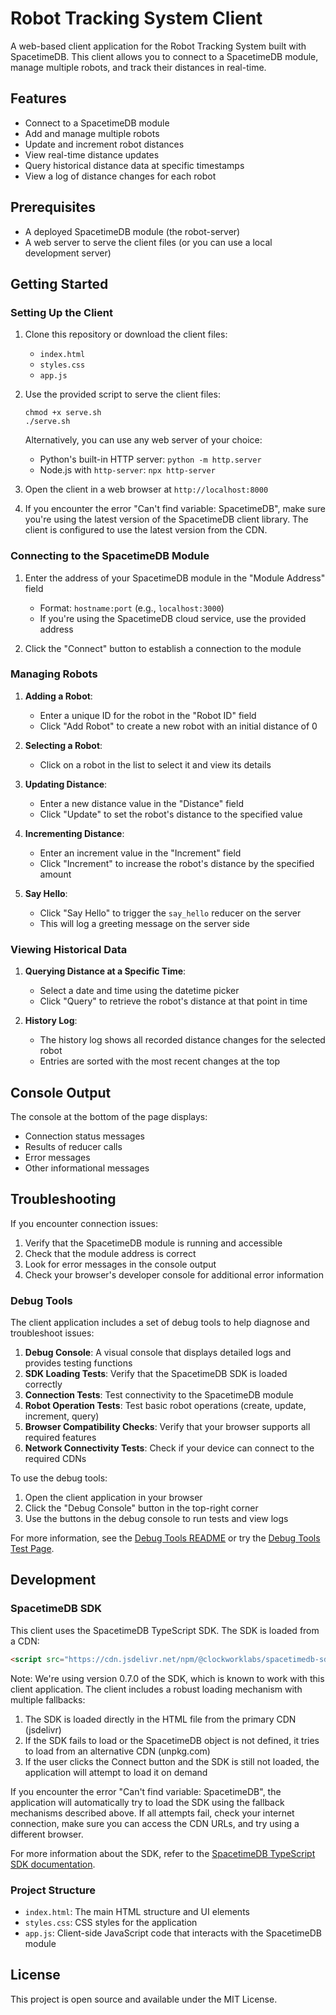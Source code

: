 # Robot Tracking System Client

A web-based client application for the Robot Tracking System built with SpacetimeDB. This client allows you to connect to a SpacetimeDB module, manage multiple robots, and track their distances in real-time.

## Features

- Connect to a SpacetimeDB module
- Add and manage multiple robots
- Update and increment robot distances
- View real-time distance updates
- Query historical distance data at specific timestamps
- View a log of distance changes for each robot

## Prerequisites

- A deployed SpacetimeDB module (the robot-server)
- A web server to serve the client files (or you can use a local development server)

## Getting Started

### Setting Up the Client

1. Clone this repository or download the client files:
   - `index.html`
   - `styles.css`
   - `app.js`

2. Use the provided script to serve the client files:
   ```
   chmod +x serve.sh
   ./serve.sh
   ```

   Alternatively, you can use any web server of your choice:
   - Python's built-in HTTP server: `python -m http.server`
   - Node.js with `http-server`: `npx http-server`

3. Open the client in a web browser at `http://localhost:8000`

4. If you encounter the error "Can't find variable: SpacetimeDB", make sure you're using the latest version of the SpacetimeDB client library. The client is configured to use the latest version from the CDN.

### Connecting to the SpacetimeDB Module

1. Enter the address of your SpacetimeDB module in the "Module Address" field
   - Format: `hostname:port` (e.g., `localhost:3000`)
   - If you're using the SpacetimeDB cloud service, use the provided address

2. Click the "Connect" button to establish a connection to the module

### Managing Robots

1. **Adding a Robot**:
   - Enter a unique ID for the robot in the "Robot ID" field
   - Click "Add Robot" to create a new robot with an initial distance of 0

2. **Selecting a Robot**:
   - Click on a robot in the list to select it and view its details

3. **Updating Distance**:
   - Enter a new distance value in the "Distance" field
   - Click "Update" to set the robot's distance to the specified value

4. **Incrementing Distance**:
   - Enter an increment value in the "Increment" field
   - Click "Increment" to increase the robot's distance by the specified amount

5. **Say Hello**:
   - Click "Say Hello" to trigger the `say_hello` reducer on the server
   - This will log a greeting message on the server side

### Viewing Historical Data

1. **Querying Distance at a Specific Time**:
   - Select a date and time using the datetime picker
   - Click "Query" to retrieve the robot's distance at that point in time

2. **History Log**:
   - The history log shows all recorded distance changes for the selected robot
   - Entries are sorted with the most recent changes at the top

## Console Output

The console at the bottom of the page displays:
- Connection status messages
- Results of reducer calls
- Error messages
- Other informational messages

## Troubleshooting

If you encounter connection issues:

1. Verify that the SpacetimeDB module is running and accessible
2. Check that the module address is correct
3. Look for error messages in the console output
4. Check your browser's developer console for additional error information

### Debug Tools

The client application includes a set of debug tools to help diagnose and troubleshoot issues:

1. **Debug Console**: A visual console that displays detailed logs and provides testing functions
2. **SDK Loading Tests**: Verify that the SpacetimeDB SDK is loaded correctly
3. **Connection Tests**: Test connectivity to the SpacetimeDB module
4. **Robot Operation Tests**: Test basic robot operations (create, update, increment, query)
5. **Browser Compatibility Checks**: Verify that your browser supports all required features
6. **Network Connectivity Tests**: Check if your device can connect to the required CDNs

To use the debug tools:

1. Open the client application in your browser
2. Click the "Debug Console" button in the top-right corner
3. Use the buttons in the debug console to run tests and view logs

For more information, see the [Debug Tools README](debug-README.md) or try the [Debug Tools Test Page](debug-test.html).

## Development

### SpacetimeDB SDK

This client uses the SpacetimeDB TypeScript SDK. The SDK is loaded from a CDN:

```html
<script src="https://cdn.jsdelivr.net/npm/@clockworklabs/spacetimedb-sdk@0.7.0/dist/spacetimedb.min.js"></script>
```

Note: We're using version 0.7.0 of the SDK, which is known to work with this client application. The client includes a robust loading mechanism with multiple fallbacks:

1. The SDK is loaded directly in the HTML file from the primary CDN (jsdelivr)
2. If the SDK fails to load or the SpacetimeDB object is not defined, it tries to load from an alternative CDN (unpkg.com)
3. If the user clicks the Connect button and the SDK is still not loaded, the application will attempt to load it on demand

If you encounter the error "Can't find variable: SpacetimeDB", the application will automatically try to load the SDK using the fallback mechanisms described above. If all attempts fail, check your internet connection, make sure you can access the CDN URLs, and try using a different browser.

For more information about the SDK, refer to the [SpacetimeDB TypeScript SDK documentation](https://spacetimedb.com/docs/sdks/typescript/quickstart).

### Project Structure

- `index.html`: The main HTML structure and UI elements
- `styles.css`: CSS styles for the application
- `app.js`: Client-side JavaScript code that interacts with the SpacetimeDB module

## License

This project is open source and available under the MIT License.
